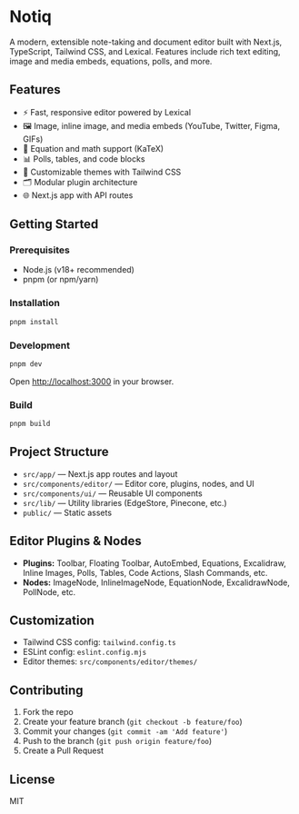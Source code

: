 # Notiq

A modern, extensible note-taking and document editor built with Next.js, TypeScript, Tailwind CSS, and Lexical. Features include rich text editing, image and media embeds, equations, polls, and more.

## Features

- ⚡️ Fast, responsive editor powered by Lexical
- 🖼️ Image, inline image, and media embeds (YouTube, Twitter, Figma, GIFs)
- 🧮 Equation and math support (KaTeX)
- 📊 Polls, tables, and code blocks
- 🎨 Customizable themes with Tailwind CSS
- 🗂️ Modular plugin architecture
- 🌐 Next.js app with API routes

## Getting Started

### Prerequisites

- Node.js (v18+ recommended)
- pnpm (or npm/yarn)

### Installation

```bash
pnpm install
```

### Development

```bash
pnpm dev
```

Open [http://localhost:3000](http://localhost:3000) in your browser.

### Build

```bash
pnpm build
```

## Project Structure

- `src/app/` — Next.js app routes and layout
- `src/components/editor/` — Editor core, plugins, nodes, and UI
- `src/components/ui/` — Reusable UI components
- `src/lib/` — Utility libraries (EdgeStore, Pinecone, etc.)
- `public/` — Static assets

## Editor Plugins & Nodes

- **Plugins:** Toolbar, Floating Toolbar, AutoEmbed, Equations, Excalidraw, Inline Images, Polls, Tables, Code Actions, Slash Commands, etc.
- **Nodes:** ImageNode, InlineImageNode, EquationNode, ExcalidrawNode, PollNode, etc.

## Customization

- Tailwind CSS config: `tailwind.config.ts`
- ESLint config: `eslint.config.mjs`
- Editor themes: `src/components/editor/themes/`

## Contributing

1. Fork the repo
2. Create your feature branch (`git checkout -b feature/foo`)
3. Commit your changes (`git commit -am 'Add feature'`)
4. Push to the branch (`git push origin feature/foo`)
5. Create a Pull Request

## License

MIT

